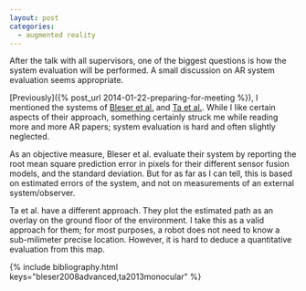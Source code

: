 ```yaml
---
layout: post
categories:
  - augmented reality
---
```


After the talk with all supervisors, one of the biggest questions is how the system evaluation will be performed.  A small discussion on AR system evaluation seems appropriate.

[Previously]({% post_url 2014-01-22-preparing-for-meeting %}), I mentioned the systems of [Bleser et al.](#bleser2008advanced) and [Ta et al.](#ta2013monocular).  While I like certain aspects of their approach, something certainly struck me while reading more and more AR papers; system evaluation is hard and often slightly neglected.

As an objective measure, Bleser et al. evaluate their system by reporting the root mean square prediction error in pixels for their different sensor fusion models, and the standard deviation.  But for as far as I can tell, this is based on estimated errors of the system, and not on measurements of an external system/observer.

Ta et al. have a different approach.  They plot the estimated path as an overlay on the ground floor of the environment.  I take this as a valid approach for them; for most purposes, a robot does not need to know a sub-milimeter precise location.  However, it is hard to deduce a quantitative evaluation from this map.

{% include bibliography.html keys="bleser2008advanced,ta2013monocular" %}
